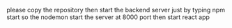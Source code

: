 please copy the repository then start the backend server just by typing npm start so the nodemon start the server at 8000 port then start react app 